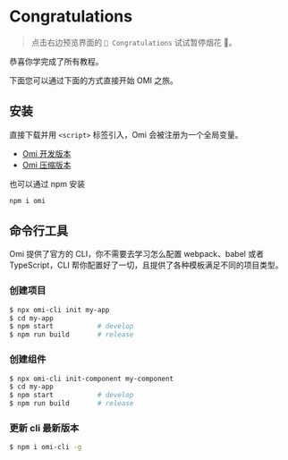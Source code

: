 # Congratulations

> 点击右边预览界面的 `🎉 Congratulations` 试试暂停烟花 🎉。

恭喜你学完成了所有教程。

下面您可以通过下面的方式直接开始 OMI 之旅。

## 安装  

直接下载并用 `<script>` 标签引入，Omi 会被注册为一个全局变量。

* [Omi 开发版本](https://unpkg.com/omi@latest/dist/omi.js)
* [Omi 压缩版本](https://unpkg.com/omi@latest/dist/omi.min.js)

也可以通过 npm 安装

```bash
npm i omi
```


## 命令行工具

Omi 提供了官方的 CLI，你不需要去学习怎么配置 webpack、babel 或者 TypeScript，CLI 帮你配置好了一切，且提供了各种模板满足不同的项目类型。

### 创建项目

```bash
$ npx omi-cli init my-app
$ cd my-app           
$ npm start           # develop
$ npm run build       # release
```


### 创建组件

```bash
$ npx omi-cli init-component my-component
$ cd my-app           
$ npm start           # develop
$ npm run build       # release
```

### 更新 cli 最新版本

```bash
$ npm i omi-cli -g 
```
